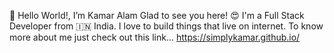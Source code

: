 👋 Hello World!,
I’m Kamar Alam
Glad to see you here! :heart_eyes: I'm a Full Stack Developer from :india: India.
I love to build things that live on internet.
To know more about me just check out this link... https://simplykamar.github.io/
